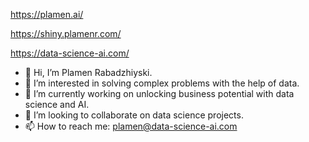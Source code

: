 https://plamen.ai/

https://shiny.plamenr.com/

https://data-science-ai.com/

- 👋 Hi, I’m Plamen Rabadzhiyski.
- 👀 I’m interested in solving complex problems with the help of data.
- 🌱 I’m currently working on unlocking business potential with data science and AI.
- 💞️ I’m looking to collaborate on data science projects.
- 📫 How to reach me: plamen@data-science-ai.com


<!---
rabadzhiyski/rabadzhiyski is a ✨ special ✨ repository because its `README.md` (this file) appears on your GitHub profile.
You can click the Preview link to take a look at your changes.
--->
